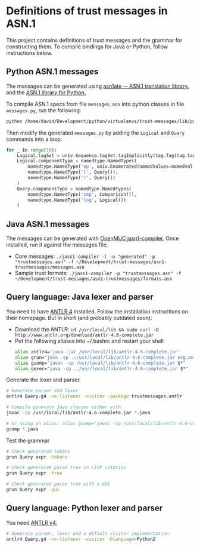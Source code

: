 # Definitions of trust messages in ASN.1

This project contains definitions of trust messages and the grammar for constructing them. To compile bindings for
Java or Python, follow instructions below.

## Python ASN.1 messages

The messages can be generated using [asn1ate -- ASN.1 translation library.](https://github.com/kimgr/asn1ate)
and the [ASN.1 library for Python.](http://pyasn1.sourceforge.net)

To compile ASN.1 specs from file `messages.asn` into python classes in file
`messages.py`, run the following:

```sh
python /home/david/Development/python/virtualenvs/trust-messages/lib/python3.5/site-packages/asn1ate/pyasn1gen.py messages.asn > ~/Development/trust-messages/py-trustmessages/trustmessages/messages.py
```
Then modify the generated `messages.py` by adding the `Logical` and `Query` commands into a loop:

```py
for _ in range(10):
    Logical.tagSet = univ.Sequence.tagSet.tagImplicitly(tag.Tag(tag.tagClassApplication, tag.tagFormatConstructed, 5))
    Logical.componentType = namedtype.NamedTypes(
        namedtype.NamedType('op', univ.Enumerated(namedValues=namedval.NamedValues(('and', 0), ('or', 1)))),
        namedtype.NamedType('l', Query()),
        namedtype.NamedType('r', Query())
    )
    Query.componentType = namedtype.NamedTypes(
        namedtype.NamedType('cmp', Comparison()),
        namedtype.NamedType('log', Logical())
    )
```

## Java ASN.1 messages

The messages can be generated with [OpenMUC jasn1-compiler.](https://www.openmuc.org/asn1/download)
Once installed, run it against the messages file:

*   Core messages: `./jasn1-compiler -l -o "generated" -p "trustmessages.asn" -f ~/Development/trust-messages/asn1-trustmessages/messages.asn`
*   Sample trust formats: `./jasn1-compiler -p "trustmessages.asn" -f ~/Development/trust-messages/asn1-trustmessages/formats.asn`

## Query language: Java lexer and parser

You need to have [ANTLR 4](http://www.antlr.org) installed. Follow the installation instructions on their homepage. But in short (and probably outdated soon):

* Download the ANTLR: `cd /usr/local/lib && sudo curl -O http://www.antlr.org/download/antlr-4.6-complete.jar`
* Put the following aliases into ~/.bashrc and restart your shell
  ```sh
  alias antlr4='java -jar /usr/local/lib/antlr-4.6-complete.jar'
  alias grun="java -cp .:/usr/local/lib/antlr-4.6-complete.jar org.antlr.v4.gui.TestRig"
  alias gcomp="javac -cp /usr/local/lib/antlr-4.6-complete.jar $*"
  alias gexec="java -cp .:/usr/local/lib/antlr-4.6-complete.jar $*"
  ```

Generate the lexer and parser.

```sh
# Generate parser and lexer
antlr4 Query.g4 -no-listener -visitor -package trustmessages.antlr

# Compile generate Java classes either with
javac -cp /usr/local/lib/antlr-4.6-complete.jar *.java

# or using an alias: alias gcomp="javac -cp /usr/local/lib/antlr-4.6-complete.jar $*"
gcomp *.java
```

Test the grammar

```sh
# Check generated tokens
grun Query expr -tokens

# Check generated parse tree in LISP notation
grun Query expr -tree

# Check generated parse tree with a GUI
grun Query expr -gui
```

## Query language: Python lexer and parser

You need [ANTLR v4.](http://www.antlr.org)

```sh
# Generate parser, lexer and a default visitor implementation
antlr4 Query.g4 -no-listener -visitor -Dlanguage=Python2
```